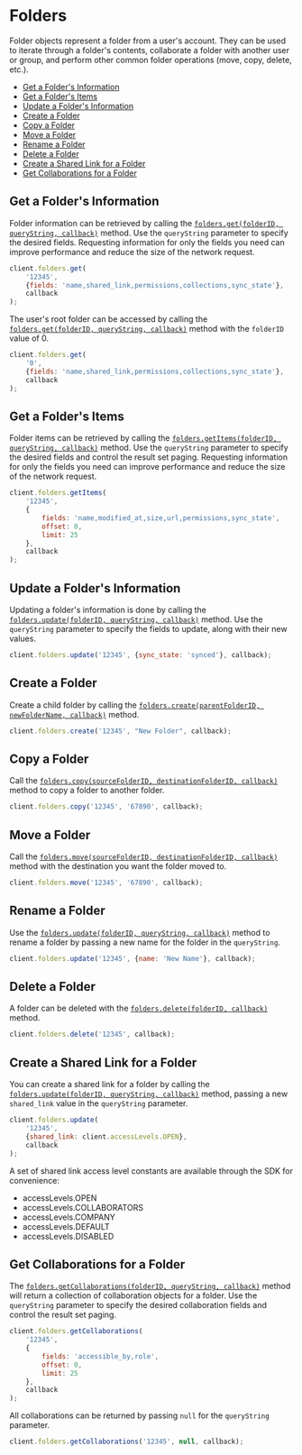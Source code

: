 Folders
=======

Folder objects represent a folder from a user's account. They can be used to
iterate through a folder's contents, collaborate a folder with another user or
group, and perform other common folder operations (move, copy, delete, etc.).

* [Get a Folder's Information](#get-a-folders-information)
* [Get a Folder's Items](#get-a-folders-items)
* [Update a Folder's Information](#update-a-folders-information)
* [Create a Folder](#create-a-folder)
* [Copy a Folder](#copy-a-folder)
* [Move a Folder](#move-a-folder)
* [Rename a Folder](#rename-a-folder)
* [Delete a Folder](#delete-a-folder)
* [Create a Shared Link for a Folder](#create-a-shared-link-for-a-folder)
* [Get Collaborations for a Folder](#get-collaborations-for-a-folder)

Get a Folder's Information
--------------------------

Folder information can be retrieved by calling the 
[`folders.get(folderID, queryString, callback)`](http://opensource.box.com/box-node-sdk/Folders.html#get) method. Use the `queryString` parameter to specify the desired fields. Requesting information for only the fields you need can improve performance and reduce the size of the network request. 

```js
client.folders.get(
    '12345',
    {fields: 'name,shared_link,permissions,collections,sync_state'},
    callback
);
```

The user's root folder can be accessed by calling the 
[`folders.get(folderID, queryString, callback)`](http://opensource.box.com/box-node-sdk/Folders.html#get) method with the `folderID` value of 0.

```js
client.folders.get(
    '0',
    {fields: 'name,shared_link,permissions,collections,sync_state'},
    callback
);
```


Get a Folder's Items
--------------------

Folder items can be retrieved by calling the [`folders.getItems(folderID, queryString, callback)`](http://opensource.box.com/box-node-sdk/Folders.html#getItems) method. Use the `queryString` parameter to specify the desired fields and control the result set paging. Requesting information for only the fields you need can improve performance and reduce the size of the network request.

```js
client.folders.getItems(
    '12345',
    {
        fields: 'name,modified_at,size,url,permissions,sync_state',
        offset: 0,
        limit: 25
    },
    callback
);
```


Update a Folder's Information
-----------------------------

Updating a folder's information is done by calling the [`folders.update(folderID, queryString, callback)`](http://opensource.box.com/box-node-sdk/Folders.html#update) method. Use the `queryString` parameter to specify the fields to update, along with their new values.

```js
client.folders.update('12345', {sync_state: 'synced'}, callback);
```


Create a Folder
---------------

Create a child folder by calling the [`folders.create(parentFolderID, newFolderName, callback)`](http://opensource.box.com/box-node-sdk/Folders.html#create) method.

```js
client.folders.create('12345', "New Folder", callback);
```


Copy a Folder
-------------

Call the [`folders.copy(sourceFolderID, destinationFolderID, callback)`](http://opensource.box.com/box-node-sdk/Folders.html#create) method to copy a folder to another folder.

```js
client.folders.copy('12345', '67890', callback);
```


Move a Folder
-------------

Call the [`folders.move(sourceFolderID, destinationFolderID, callback)`](http://opensource.box.com/box-node-sdk/Folders.html#move) method with the destination you want the folder moved to.

```js
client.folders.move('12345', '67890', callback);
```


Rename a Folder
---------------

Use the [`folders.update(folderID, queryString, callback)`](http://opensource.box.com/box-node-sdk/Folders.html#update) method to rename a folder by passing a new name for the folder in the `queryString`.

```js
client.folders.update('12345', {name: 'New Name'}, callback);
```


Delete a Folder
---------------

A folder can be deleted with the [`folders.delete(folderID, callback)`](http://opensource.box.com/box-node-sdk/Folders.html#delete) method.

```js
client.folders.delete('12345', callback);
```


Create a Shared Link for a Folder
---------------------------------

You can create a shared link for a folder by calling the
[`folders.update(folderID, queryString, callback)`](http://opensource.box.com/box-node-sdk/Folders.html#update) method, passing a new `shared_link` value in the `queryString` parameter.

```js
client.folders.update(
    '12345',
    {shared_link: client.accessLevels.OPEN},
    callback
);
```

A set of shared link access level constants are available through the SDK for convenience:
* accessLevels.OPEN
* accessLevels.COLLABORATORS
* accessLevels.COMPANY
* accessLevels.DEFAULT
* accessLevels.DISABLED


Get Collaborations for a Folder
-----------------------------------

The [`folders.getCollaborations(folderID, queryString, callback)`](http://opensource.box.com/box-node-sdk/Folders.html#getCollaborations) method will return a collection of collaboration objects for a folder. Use the `queryString` parameter to specify the desired collaboration fields and control the result set paging.

```js
client.folders.getCollaborations(
    '12345',
    {
        fields: 'accessible_by,role',
        offset: 0,
        limit: 25
    },
    callback
);
```

All collaborations can be returned by passing `null` for the `queryString` parameter.

```js
client.folders.getCollaborations('12345', null, callback);
```
